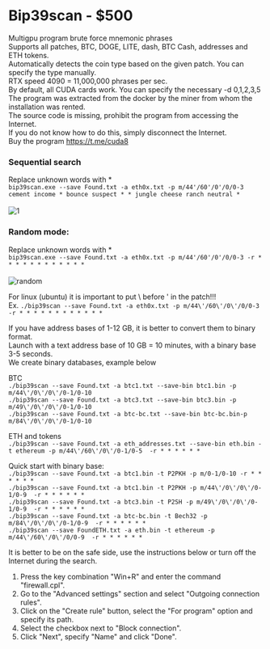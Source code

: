 # Bip39scan - $500
Multigpu program brute force mnemonic phrases<br>
Supports all patches, BTC, DOGE, LITE, dash, BTC Cash, addresses and ETH tokens.<br>
Automatically detects the coin type based on the given patch. You can specify the type manually.<br> 
RTX speed 4090 = 11,000,000 phrases per sec.<br>
By default, all CUDA cards work. You can specify the necessary -d 0,1,2,3,5<br>
The program was extracted from the docker by the miner from whom the installation was rented.<br>
The source code is missing, prohibit the program from accessing the Internet.<br>
If you do not know how to do this, simply disconnect the Internet.<br>
Buy the program https://t.me/cuda8<br>

### Sequential search<br>
Replace unknown words with *<br>
```bip39scan.exe --save Found.txt -a eth0x.txt -p m/44'/60'/0'/0/0-3 cement income * bounce suspect * * jungle cheese ranch neutral *```<br><br>
![1](https://github.com/user-attachments/assets/a448a078-7340-4b86-af06-766db9897238)

### Random mode:<br>
Replace unknown words with *<br>
```bip39scan.exe --save Found.txt -a eth0x.txt -p m/44'/60'/0'/0/0-3 -r * * * * * * * * * * * *```<br><br>
![random](https://github.com/user-attachments/assets/f9611d71-33fe-4abc-87a8-e52b83102147)

For linux (ubuntu) it is important to put \ before ' in the patch!!!<br>
Ex. ```./bip39scan --save Found.txt -a eth0x.txt -p m/44\'/60\'/0\'/0/0-3 -r * * * * * * * * * * * *```<br>

If you have address bases of 1-12 GB, it is better to convert them to binary format.<br>
Launch with a text address base of 10 GB = 10 minutes, with a binary base 3-5 seconds.<br>
We create binary databases, example below<br>

BTC<br>
```./bip39scan --save Found.txt -a btc1.txt --save-bin btc1.bin -p m/44\'/0\'/0\'/0-1/0-10```<br>
```./bip39scan --save Found.txt -a btc3.txt --save-bin btc3.bin -p m/49\'/0\'/0\'/0-1/0-10```<br>
```./bip39scan --save Found.txt -a btc-bc.txt --save-bin btc-bc.bin-p m/84\'/0\'/0\'/0-1/0-10```<br>

ETH and tokens<br>
```./bip39scan --save Found.txt -a eth_addresses.txt --save-bin eth.bin -t ethereum -p m/44\'/60\'/0\'/0-1/0-5  -r * * * * * *```

Quick start with binary base:<br>
```./bip39scan --save Found.txt -a btc1.bin -t P2PKH -p m/0-1/0-10 -r * * * * * *```<br>
```./bip39scan --save Found.txt -a btc1.bin -t P2PKH -p m/44\'/0\'/0\'/0-1/0-9  -r * * * * * *```<br>
```./bip39scan --save Found.txt -a btc3.bin -t P2SH -p m/49\'/0\'/0\'/0-1/0-9  -r * * * * * *```<br>
```./bip39scan --save Found.txt -a btc-bc.bin -t Bech32 -p m/84\'/0\'/0\'/0-1/0-9  -r * * * * * *```<br>
```./bip39scan --save FoundETH.txt -a eth.bin -t ethereum -p m/44\'/60\'/0\'/0/0-9  -r * * * * * *```<br>


It is better to be on the safe side, use the instructions below or turn off the Internet during the search.

1. Press the key combination "Win+R" and enter the command "firewall.cpl".
2. Go to the "Advanced settings" section and select "Outgoing connection rules".
3. Click on the "Create rule" button, select the "For program" option and specify its path.
4. Select the checkbox next to "Block connection".
5. Click "Next", specify "Name" and click "Done".


